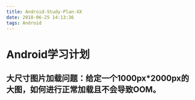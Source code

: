 ```yaml
---
title: Android-Study-Plan-XX
date: 2018-06-25 14:13:36
tags: Android
---
```


# Android学习计划

## 大尺寸图片加载问题：给定一个1000px*2000px的大图，如何进行正常加载且不会导致OOM。

